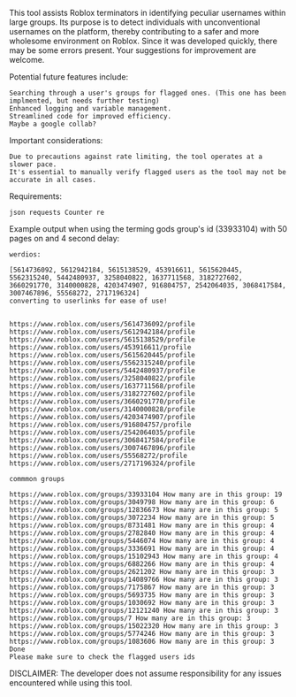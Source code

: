 This tool assists Roblox terminators in identifying peculiar usernames within large groups. Its purpose is to detect individuals with unconventional usernames on the platform, thereby contributing to a safer and more wholesome environment on Roblox. Since it was developed quickly, there may be some errors present. Your suggestions for improvement are welcome.

Potential future features include:

    Searching through a user's groups for flagged ones. (This one has been implmented, but needs further testing)
    Enhanced logging and variable management.
    Streamlined code for improved efficiency.
    Maybe a google collab?

Important considerations:

    Due to precautions against rate limiting, the tool operates at a slower pace.
    It's essential to manually verify flagged users as the tool may not be accurate in all cases.


Requirements:

    json requests Counter re

Example output when using the terming gods group's id (33933104) with 50 pages on and 4 second delay:
    
    werdios:

    [5614736092, 5612942184, 5615138529, 453916611, 5615620445, 5562315240, 5442480937, 3258040822, 1637711568, 3182727602, 3660291770, 3140000828, 4203474907, 916804757, 2542064035, 3068417584, 3007467896, 55568272, 2717196324]
    converting to userlinks for ease of use!
    
    
    https://www.roblox.com/users/5614736092/profile
    https://www.roblox.com/users/5612942184/profile
    https://www.roblox.com/users/5615138529/profile
    https://www.roblox.com/users/453916611/profile
    https://www.roblox.com/users/5615620445/profile
    https://www.roblox.com/users/5562315240/profile
    https://www.roblox.com/users/5442480937/profile
    https://www.roblox.com/users/3258040822/profile
    https://www.roblox.com/users/1637711568/profile
    https://www.roblox.com/users/3182727602/profile
    https://www.roblox.com/users/3660291770/profile
    https://www.roblox.com/users/3140000828/profile
    https://www.roblox.com/users/4203474907/profile
    https://www.roblox.com/users/916804757/profile
    https://www.roblox.com/users/2542064035/profile
    https://www.roblox.com/users/3068417584/profile
    https://www.roblox.com/users/3007467896/profile
    https://www.roblox.com/users/55568272/profile
    https://www.roblox.com/users/2717196324/profile
    
    commmon groups
    
    https://www.roblox.com/groups/33933104 How many are in this group: 19
    https://www.roblox.com/groups/3049798 How many are in this group: 6
    https://www.roblox.com/groups/12836673 How many are in this group: 5
    https://www.roblox.com/groups/3072234 How many are in this group: 5
    https://www.roblox.com/groups/8731481 How many are in this group: 4
    https://www.roblox.com/groups/2782840 How many are in this group: 4
    https://www.roblox.com/groups/5446074 How many are in this group: 4
    https://www.roblox.com/groups/3336691 How many are in this group: 4
    https://www.roblox.com/groups/15102943 How many are in this group: 4
    https://www.roblox.com/groups/6882266 How many are in this group: 4
    https://www.roblox.com/groups/2621202 How many are in this group: 3
    https://www.roblox.com/groups/14089766 How many are in this group: 3
    https://www.roblox.com/groups/7175867 How many are in this group: 3
    https://www.roblox.com/groups/5693735 How many are in this group: 3
    https://www.roblox.com/groups/1030692 How many are in this group: 3
    https://www.roblox.com/groups/12121240 How many are in this group: 3
    https://www.roblox.com/groups/7 How many are in this group: 3
    https://www.roblox.com/groups/15022320 How many are in this group: 3
    https://www.roblox.com/groups/5774246 How many are in this group: 3
    https://www.roblox.com/groups/1083606 How many are in this group: 3
    Done
    Please make sure to check the flagged users ids


DISCLAIMER: The developer does not assume responsibility for any issues encountered while using this tool.
